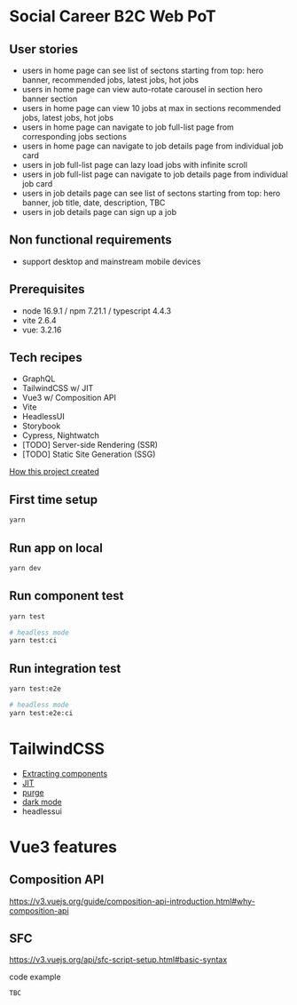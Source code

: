 # Social Career B2C Web PoT

## User stories

- users in home page can see list of sectons starting from top: hero banner, recommended jobs, latest jobs, hot jobs
- users in home page can view auto-rotate carousel in section hero banner section
- users in home page can view 10 jobs at max in sections recommended jobs, latest jobs, hot jobs
- users in home page can navigate to job full-list page from corresponding jobs sections
- users in home page can navigate to job details page from individual job card
- users in job full-list page can lazy load jobs with infinite scroll
- users in job full-list page can navigate to job details page from individual job card
- users in job details page can see list of sectons starting from top: hero banner, job title, date, description, TBC
- users in job details page can sign up a job

## Non functional requirements

- support desktop and mainstream mobile devices

## Prerequisites

- node 16.9.1 / npm 7.21.1 / typescript 4.4.3
- vite 2.6.4
- vue: 3.2.16

## Tech recipes

- GraphQL
- TailwindCSS w/ JIT
- Vue3 w/ Composition API
- Vite
- HeadlessUI
- Storybook
- Cypress, Nightwatch
- [TODO] Server-side Rendering (SSR)
- [TODO] Static Site Generation (SSG)

[How this project created](./docs/How_This_Project_Created.md)

## First time setup

```sh
yarn
```

## Run app on local

```sh
yarn dev
```

## Run component test

```sh
yarn test

# headless mode
yarn test:ci
```

## Run integration test

```sh
yarn test:e2e

# headless mode
yarn test:e2e:ci
```

# TailwindCSS

- [Extracting components](https://tailwindcss.com/docs/extracting-components)
- [JIT](https://blog.tailwindcss.com/just-in-time-the-next-generation-of-tailwind-css)
- [purge](https://tailwindcss.com/docs/optimizing-for-production)
- [dark mode](https://tailwindcss.com/docs/dark-mode)
- headlessui

# Vue3 features

## Composition API

https://v3.vuejs.org/guide/composition-api-introduction.html#why-composition-api

## SFC

https://v3.vuejs.org/api/sfc-script-setup.html#basic-syntax

code example

```vue
TBC
```

### <script setup>

https://v3.vuejs.org/api/sfc-script-setup.html#sfc-script-setup

## Router v4

https://next.router.vuejs.org/

nested named views

https://next.router.vuejs.org/guide/essentials/named-views.html#nested-named-views

## Teleport

https://v3.vuejs.org/api/built-in-components.html#teleport

# GraphQL

## GraphQL client candidates

- [apollo-client](https://github.com/apollographql/apollo-client)
- [urql](https://formidable.com/open-source/urql/docs/basics/vue/)
- [villus](https://villus.logaretm.com/)
- [gqty](https://gqty.dev/docs/getting-started)

## Types generation

https://villus.logaretm.com/guide/typescript-codgen

https://www.graphql-code-generator.com/docs/getting-started/installation

https://the-guild.dev/blog/graphql-codegen-best-practices

## Debug tools

https://altair.sirmuel.design/

# Lint / Prettier

https://eslint.vuejs.org/rules
https://stylelint.io/user-guide/get-started/

```sh
yarn lint:script
yarn lint:script --fix
yarn prettier -w -u .
yarn lint:style
```

## Caveats - stylelint v14 is not stable yet for vue3/postcss-html

```json
"stylelint": "^13.13.1",
"stylelint-config-standard": "^22.0.0",
"stylelint-scss": "^3.21.0",
```

### References

https://miyauchi.dev/posts/vite-vue3-typescript/

# TODOs

- [x] Tailwindcss w/ JIT
- [ ] unit/component test [yarn test]
- [ ] integration test - cypress [yarn test:ci]
- [ ] Linter / commit hook
- [ ] GraphQL client setup
- [ ] CICD (Github Actions)
- [ ] Deploy to staging
- [ ] Storybook
- [ ] Custom font
- [ ] i18n
- [ ] PWA
- [ ] SSR
- [x] composition API (https://v3.vuejs.org/guide/composition-api-introduction.html#why-composition-api)
